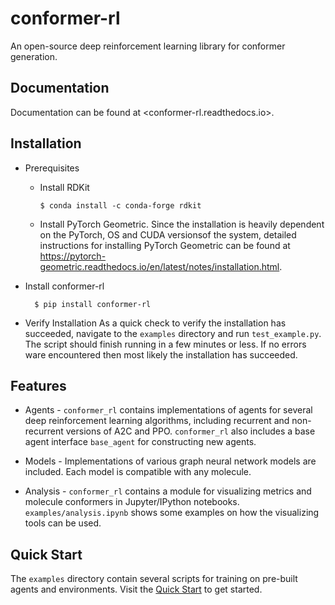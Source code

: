 # conformer-rl
An open-source deep reinforcement learning library for conformer generation.

## Documentation
Documentation can be found at <conformer-rl.readthedocs.io>.

## Installation

* Prerequisites
  * Install RDKit

        $ conda install -c conda-forge rdkit

  * Install PyTorch Geometric. Since the installation is heavily dependent on the PyTorch, OS and CUDA versionsof the system, detailed instructions for installing PyTorch Geometric can be found at <https://pytorch-geometric.readthedocs.io/en/latest/notes/installation.html>.

* Install conformer-rl

        $ pip install conformer-rl

* Verify Installation
As a quick check to verify the installation has succeeded, navigate to the `examples` directory
and run `test_example.py`. The script should finish running in a few minutes or less. If no errors ware encountered
then most likely the installation has succeeded.

## Features

* Agents - `conformer_rl` contains implementations of agents for several deep reinforcement learning algorithms,
including recurrent and non-recurrent versions of A2C and PPO. `conformer_rl` also includes a base agent
interface `base_agent` for constructing new agents.

* Models - Implementations of various graph neural network models are included. Each model is compatible with
any molecule.

* Analysis - `conformer_rl` contains a module for visualizing metrics and molecule conformers in Jupyter/IPython notebooks.
`examples/analysis.ipynb` shows some examples on how the visualizing tools can be used.

## Quick Start
The `examples` directory contain several scripts for training on pre-built agents and environments.
Visit the [Quick Start]() to get started.
